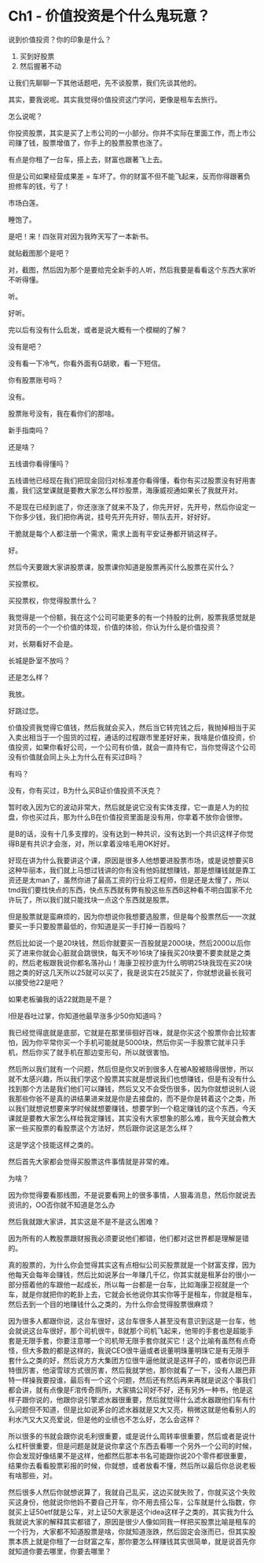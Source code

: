 # Ch1 - 价值投资是个什么鬼玩意？

说到价值投资？你的印象是什么？

1. 买到好股票
2. 然后握著不动

让我们先聊聊一下其他话题吧，先不谈股票，我们先谈其他的。

其实，要我说呢。其实我觉得价值投资这门学问，更像是租车去旅行。

怎么说呢？

你投资股票，其实是买了上市公司的一小部分。你并不实际在里面工作，而上市公司赚了钱，股票增值了，你手上的股票股票也涨了。

有点是你租了一台车，搭上去，财富也跟著飞上去。

但是公司如果经营成果差 = 车坏了。你的财富不但不能飞起来，反而你得跟著负担修车的钱，亏了！








市场白莲。

睡饱了。

是吧！来！四张背对因为我昨天写了一本新书。

就贴截图那个是吧？

对，截图，然后因为那个是要给完全新手的人听，然后我要是看看这个东西大家听不听得懂。

听。

好听。

完以后有没有什么启发，或者是说大概有一个模糊的了解？

没有是吧？

没有看一下冷气，你看外面有G胡歌，看一下短信。

你有股票账号吗？

没有。

股票账号没有，我在看你们的那啥。

新手指南吗？

还是啥？

五线谱你看得懂吗？

五线谱他已经现在我们把现金回归对标准差你看得懂，看你有买过股票没有好用害羞，我们这堂课就是要教大家怎么样炒股票，海康威视通如果长了我就开对。


不是现在已经到底了，你还涨涨了就来不及了，你先开好，先开号，然后你设定一下你多少钱，我们把你再说，挂号先开先开好，带队去开，好好好。

干脆就是每个人都注册一个需求，需求上面有平安证券都开销这样子。

好。

然后今天要跟大家讲股票课，股票课你知道是股票再买什么股票在买什么？

买投票权。

买投票权，你觉得股票什么？

我觉得是一个份额，我在这个公司可能更多的有一个持股的比例，股票我感觉就是对货币的一个一个价值的体现，价值的体验，你认为什么是价值投资？


对，长期看好不会是。

长城是卧室不放吗？

还是怎么样？

我放。

好跳过您。

价值投资我觉得它值钱，然后我就会买入，然后当它转完钱之后，我抛掉相当于买入卖出相当于一个囤货的过程，通话的过程跟市里差好好来，我啥是价值投资，价值投资，如果你看好公司，一个公司有价值，就会一直持有它，当你觉得这个公司没有价值就会同上头上为什么在有买过B吗？

有吗？

没有，你有买过，B为什么买B证价值投资不沃克？

暂时收入因为它的波动非常大，然后就是说它没有实体支撑，它一直是人为的拉盘，你也买过兵，那为什么B在价值投资里面是没有用，你拿着不放你会很惨。


是B的话，没有十几多支撑的，没有达到一种共识，没有达到一个共识这样子你觉得B是有共识才会涨，对，所以拿着没啥毛用OK好好。

好现在讲为什么我要讲这个课，原因是很多人他想要进股票市场，或是说想要买B这种华丽本，我们就上马想过钱讲的你有没有他妈就想赚钱，那是想赚钱就是靠工资还是太man了，虽然你进了最高工资的行业将工程师，但是还是太慢了，所以tmd我们要找快点的东西，快点东西就有弊有股这些东西B这种看不明白国家不允许玩了，所以我们就只能找块一点这个东西就是股票。


但是股票就是蛮麻烦的，因为你想说你我想要选股票，但是每个股票然后一一次就要买一手只要股票最低的，你知道是买一手打掉一百股吗？

然后比如说一个是20块钱，然后你就要买一百股就是2000块，然后2000以后你买了进来你就会心脏就会跳很快，每天不吵16块了操我买20块要不要卖就是之类的，然后老板跟我说你都名落孙山！海康卫视抄底为什么明明25块我现在买20块翘之类的好这几天所以25就可以买了，我是说实在25就买了，你就想说最长我可以接受他22是吧？

如果老板骗我的话22就跑是不是？

I但是吞吐过掌，你知道他最早涨多少50你知道吗？

我已经觉得底就是底部，它就是在那里徘徊好百味，就是你买这个股票你会比较害怕，因为你平常你买一个手机可能就是5000块，然后你买一手股票它就半只手机，然后你买了就手机在那边变形句，所以就很害怕。

然后所以我们就有一个问题，然后但是你又听到很多人在被A股被赔得很惨，所以就不太感兴趣，所以我们学这个股票其实就是想说我们也想赚钱，但是有没有什么找到那个方法是我们他们可以赚钱，然后又又不会受伤很多，因为你就想说别人说我那些你爸不是真的讲结果进来就是你是去接盘的，而不是你是转着这个之类，所以我们就想说想要来学时候就想要赚钱，想要学到一个稳定赚钱的这个东西，今天课就是要教大家怎么样给我定赚钱，其实没有大家想象的那么难，我今天就会教大家一些买股票的看股票这个方法好，然后跟你说这是怎么样？

这是学这个技能这样之类的。

然后首先大家都会觉得买股票这件事情就是非常的难。


为啥？

因为你觉得要看那线图，不是说要看网上的很多事情，人狠毒消息，然后你就说去资讯的，OO否你就不知道是怎么办




然后我就跟大家讲，其实这是不是不是这么困难？

因为所有的人教股票跟财报我必须要说他们都错，他们都对这世界都是理解是错的。

真的股票的，为什么你会觉得其实这有点相似公司买股票就是一个财富支撑，因为他每天会每年会赚钱，然后比如说茅台一年赚几千亿，你其实就是租茅台的很小一部分搭着他的车跟他一起成长，所以每一台都是一台车，比如海康卫视就是一个车，就是你就把你的乾卦上去，它就会长他说你其实你等于是租车，你就是租车，然后去到一个目的地赚钱什么之类的，为什么你会觉得股票很麻烦？

因为很多人都跟你说，这台车很好，这台车很多人甚至没有意识到这是一台车，他会就说这台车很好，那个司机很牛，B就那个司机飞起来，他带的手套也是超能手套是无限手套，你要注意哪一个司机带无限手套你就买它！这个比喻有虽然有点奇怪，但大多数的都是这样的，我说CEO很牛逼或者说董明珠董明珠它是有无限手套什么之类的好，然后说方方大集团方位很牛逼他就说是这样子的，或者你说巴菲特很厉害，他滚雪球方式很厉害，然后我就学他，那你就看了一下，没有人跟巴菲特一样操我要投谁，最后有一个这个问题，然后还有然后再来再就是说这个事我们都会讲，就有点像是F涫传奇厕所，大家搞公司好不好，还有另外一种书，他是这样子跟你说的，他跟你说引擎滤水器很重要，然后就觉得什么滤水器跟他们车有什么问题但不知道，但是比如说茅台的滤水器就是又大又亮，稍微这就是他看别人的利水汽又大又亮爱说，但是他的业绩也不怎么好，怎么会这样？

所以很多的书就会跟你说毛利很重要，或是说什么周转率很重要，然后或者是说什么杠杆很重要，但是问题是就是说你拿这个东西去看哪一个另外一个公司的时候，你会发现好像结果不是这样，他都然后那本书名可能跟你说20个零件都很重要，结果你去看看股票彩报的时候，你就想，或者放看不懂，然后所以最后你总说老板有啥那些，对。


然后很多人然后你就想说算了，我就自己乱买，这边买就失败了，你就买这个失败买这身份，他就说你他妈不要自己开车，你不用去搭公车，公车就是什么指数，你就买上证50etf就是公车，对上证50大家是这个idea这样子之类的，其实我为什么我就说大家的解释其实都错了，原因是很少人像如同我一样把买股票比喻是租车的一个行为，大家都不知道股票是啥，你就知道涨跌，然后固定会涨而已，但其实股票本质上就是你租了一台财富之车，那你要怎么样赚钱其实很简单，就是说首先你就知道你要去哪里，你要去哪里？
